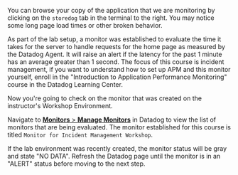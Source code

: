 You can browse your copy of the application that we are monitoring by clicking on the `storedog` tab in the terminal to the right. You may notice some long page load times or other broken behavior.

As part of the lab setup, a monitor was established to evaluate the time it takes for the server to handle requests for the home page as measured by the Datadog Agent. It will raise an alert if the latency for the past 1 minute has an average greater than 1 second. The focus of this course is incident management, if you want to understand how to set up APM and this monitor yourself, enroll in the "Introduction to Application Performance Monitoring" course in the Datadog Learning Center.

Now you're going to check on the monitor that was created on the instructor's Workshop Environment.

Navigate to <a href="https://app.datadoghq.com/monitors/manage" target="_datadog">**Monitors** > **Manage Monitors**</a> in Datadog to view the list of monitors that are being evaluated. The monitor established for this course is titled `Monitor for Incident Management Workshop`.

If the lab environment was recently created, the monitor status will be gray and state "NO DATA". Refresh the Datadog page until the monitor is in an "ALERT" status before moving to the next step.
